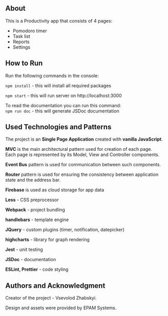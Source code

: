 ## About

This is a Productivity app that consists of 4 pages:
- Pomodoro timer
- Task list
- Reports
- Settings

## How to Run

Run the following commands in the console:

`npm install` - this will install all required packages

`npm start`  - this will run server on http://localhost:3000

To read the documentation you can run this command:<br/>
`npm run doc` - this will generate JSDoc documentation

## Used Technologies and Patterns

The project is an **Single Page Application** created with **vanilla JavaScript**.

**MVC** is the main architectural pattern used for creation of each page.<br/>
Each page is represented by its Model, View and Controller components.

**Event Bus** pattern is used for communication between such components.

**Router** pattern is used for ensuring the consistency between application state and the address bar.

**Firebase** is used as cloud storage for app data

**Less** - CSS preprocessor

**Webpack** - project bundling

**handlebars** - template engine

**JQuery** - custom plugins (timer, notification, datepicker)

**highcharts** - library for graph rendering

**Jest** - unit testing

**JSDoc** - documentation

**ESLint, Prettier** - code styling

## Authors and Acknowledgment

Creator of the project - Vsevolod Zhabskyi.

Design and assets were provided by EPAM Systems.



